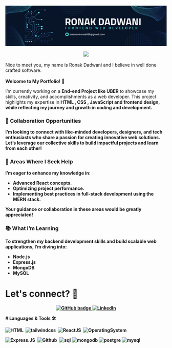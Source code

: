 <p align="center">
 <a href="#">
    <img src="https://github.com/ronakdadwani/ronakdadwani/blob/main/linkedin%20banner%20for%20web%20developer.png" alt="Blog" />
  </a>
</p>

<p align="center">
     <img src="https://readme-typing-svg.herokuapp.com?font=&center=true&width=380&height=45&lines=Ronak+Dadwani;Software+Designer+👨‍💻;Software+Developer+👨‍💻;Software+craftsmanship+%F0%9F%92%8E;Nice+to+meet+you+%F0%9F%98%84" />
 
</p>
Nice to meet you, my name is Ronak Dadwani and I believe in well done crafted software.
<br><br>
<b> Welcome to My Portfolio!</b> 👋

I’m currently working on a **End-end Project like UBER** to showcase my skills, creativity, and accomplishments as a web developer. This project highlights my expertise in <b> HTML , CSS , JavaScript and  frontend design,<b/> while reflecting my journey and growth in coding and development.

### 🌟 Collaboration Opportunities  
I’m looking to connect with like-minded developers, designers, and tech enthusiasts who share a passion for creating innovative web solutions. Let’s leverage our collective skills to build impactful projects and learn from each other!

### 🚀 Areas Where I Seek Help  
I’m eager to enhance my knowledge in:
- Advanced React concepts.
- Optimizing project performance.
- Implementing best practices in full-stack development using the **MERN stack**.

Your guidance or collaboration in these areas would be greatly appreciated!

### 📚 What I’m Learning  
To strengthen my backend development skills and build scalable web applications, I’m diving into:
- **Node.js**  
- **Express.js**  
- **MongoDB**  
- **MySQL**  
</p>

# Let's connect? 🤝

<p align="center">
  <a href="https://github.com/ronakdadwani">
    <img src="https://img.shields.io/badge/-Github-000?style=for-the-badge&logo=Github&logoColor=white&link=https://github.com/brunobritodev" alt="GitHub badge" />
  </a>
  <a href="https://www.linkedin.com/in/ronakdadwani/">
    <img src="https://img.shields.io/badge/-LinkedIn-blue?style=for-the-badge&logo=Linkedin&logoColor=white&link=https://www.linkedin.com/in/brunobritodev/" alt="LinkedIn" />
  </a>
</p>
# Languages & Tools 🛠

![HTML](https://img.shields.io/badge/-HTML-05122A?style=flat&color=green)&nbsp;
![tailwindcss](https://img.shields.io/badge/-TailwindCSS-05122A?style=flat&color=green)&nbsp;
![ReactJS](https://img.shields.io/badge/-ReactJS-05122A?style=flat&color=green)&nbsp;
![OperatingSystem](https://img.shields.io/badge/-OperatingSystem-05122A?style=flat&color=green)&nbsp;

![Express.JS](https://img.shields.io/badge/-Express.JS-05122A?style=flat&color=orange)&nbsp;
![Github](https://img.shields.io/badge/-Github-05122A?style=flat&color=orange)&nbsp;
![sql](https://img.shields.io/badge/-sql-05122A?style=flat&color=orange)&nbsp;![mongodb](https://img.shields.io/badge/-mongodb-05122A?style=flat&color=orange)&nbsp;![postgre](https://img.shields.io/badge/-postgre-05122A?style=flat&color=orange)&nbsp;![mysql](https://img.shields.io/badge/-mysql-05122A?style=flat&color=orange)&nbsp;
